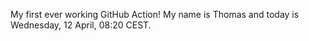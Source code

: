 My first ever working GitHub Action!
My name is Thomas and today is Wednesday, 12 April, 08:20 CEST. 
